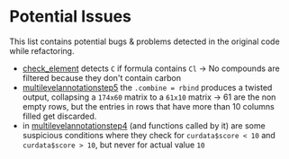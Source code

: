 # Potential Issues
This list contains potential bugs & problems detected in the original code while refactoring.

* [check_element](https://github.com/RECETOX/recetox-xMSannotator/blob/master/R/check_element.R) detects `C` if formula contains `Cl` -> No compounds are filtered because they don't contain carbon
* [multilevelannotationstep5](https://github.com/RECETOX/recetox-xMSannotator/blob/c7ad3bb2f4e7cc6aa35d8a0804fe6ef7a8389729/R/multilevelannotationstep5.R#L77-L101) the `.combine = rbind` produces a twisted output, collapsing a `174x60` matrix to a `61x10` matrix -> 61 are the non empty rows, but the entries in rows that have more than 10 columns filled get discarded.
* in [multilevelannotationstep4](https://github.com/RECETOX/recetox-xMSannotator/blob/master/R/multilevelannotationstep4.R) (and functions called by it) are some suspicious conditions where they check for `curdata$score < 10` and `curdata$score > 10`, but never for actual value `10`
